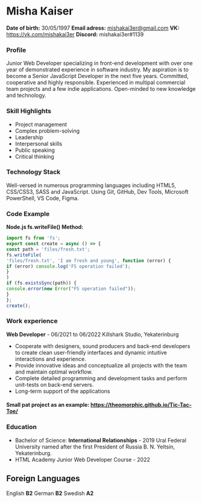 # Misha Kaiser
**Date of birth:** 30/05/1997 **Email adress:** mishakai3er@gmail.com **VK:** https://vk.com/mishakai3er **Discord:** mishakai3er#1139
### Profile
Junior Web Developer specializing in front-end development with over one year of demonstrated experience in software industry. My aspiration is to become a Senior JavaScript Developer in the next five years. Committed, cooperative and highly responsible. Experienced in multipal commercial team projects and a few indie applications. Open-minded to new knowledge and technology.

### Skill Highlights 
  * Project management 
  * Complex problem-solving
  * Leadership
  * Interpersonal skills
  * Public speaking
  * Critical thinking

### Technology Stack
Well-versed in numerous programming languages including HTML5, CSS/CSS3, SASS and JavaScript. Using Git, GitHub, Dev Tools, Microsoft PowerShell, VS Code, Figma.

### Сode Example

**Node.js fs.writeFile() Method:** 
```node.js
import fs from 'fs';
export const create = async () => {
const path = 'files/fresh.txt';
fs.writeFile(
'files/fresh.txt', 'I am fresh and young', function (error) {
if (error) console.log('FS operation failed');
}
)
if (fs.existsSync(path)) {
console.error(new Error("FS operation failed"));
}
};
create();
```
### Work experience

**Web Developer** - 06/2021 to 06/2022
Killshark Studio, Yekaterinburg
  * Cooperate with designers, sound producers and back-end developers to create clean user-friendly interfaces and dynamic intuitive interactions and experience.
  * Provide innovative ideas and conceptualize all projects with the team and maintain optimal workflow. 
  * Complete detailed programming and development tasks and perform unit-tests on back-end servers.
  * Long-term support of the applications
 #### Small pat project as an example: https://theomorphic.github.io/Tic-Tac-Toe/
 
 ### Education
* Bachelor of Science: **International Relationships** - 2019  Ural Federal University named after the first President of Russia B. N. Yeltsin, Yekaterinburg.
* HTML Academy Junior Web Developer Course - 2022

## Foreign Languages
English **B2** German **B2** Swedish **A2**
